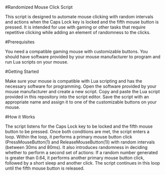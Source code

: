 #Randomized Mouse Click Script

This script is designed to automate mouse clicking with random intervals and actions when the Caps Lock key is locked and the fifth mouse button is pressed. It is intended for use with gaming or other tasks that require repetitive clicking while adding an element of randomness to the clicks.

#Prerequisites

You need a compatible gaming mouse with customizable buttons.
You should have software provided by your mouse manufacturer to program and run Lua scripts on your mouse.

#Getting Started

Make sure your mouse is compatible with Lua scripting and has the necessary software for programming.
Open the software provided by your mouse manufacturer and create a new script.
Copy and paste the Lua script provided in this repository into the script editor.
Save the script with an appropriate name and assign it to one of the customizable buttons on your mouse.

#How it Works

The script listens for the Caps Lock key to be locked and the fifth mouse button to be pressed.
Once both conditions are met, the script enters a loop.
Within the loop, it performs a primary mouse button click (PressMouseButton(1) and ReleaseMouseButton(1)) with random intervals (between 30ms and 80ms).
It also introduces randomness in deciding whether to perform a second set of actions:
If a random number generated is greater than 0.64, it performs another primary mouse button click, followed by a short sleep and another click.
The script continues in this loop until the fifth mouse button is released.
